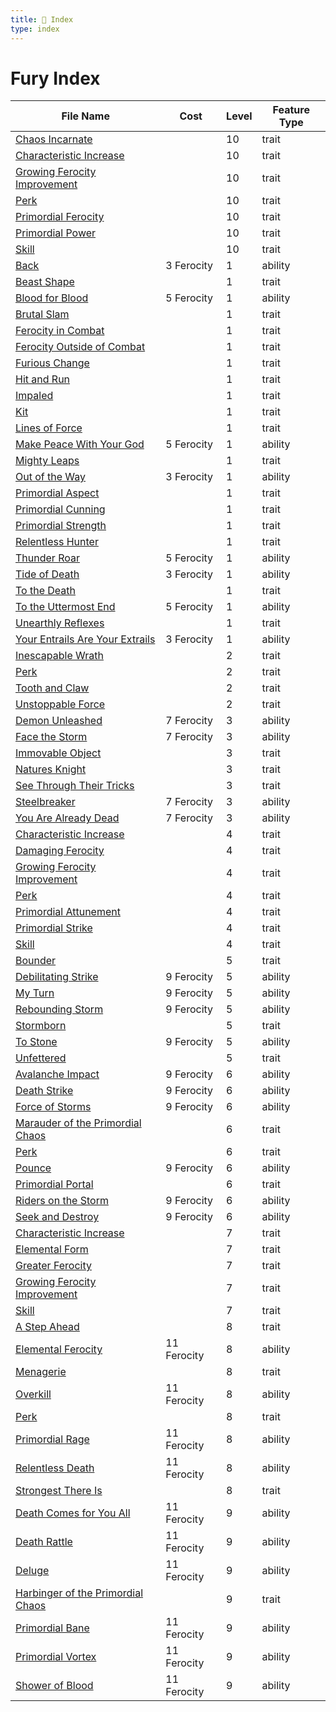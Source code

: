 ```yaml
---
title: 📑 Index
type: index
---
```


# Fury Index

| File Name                                                                                              | Cost        | Level | Feature Type |
| ------------------------------------------------------------------------------------------------------ | ----------- | ----- | ------------ |
| [Chaos Incarnate](../10th-Level%20Features/Chaos%20Incarnate)                                          |             | 10    | trait        |
| [Characteristic Increase](../10th-Level%20Features/Characteristic%20Increase)                          |             | 10    | trait        |
| [Growing Ferocity Improvement](../10th-Level%20Features/Growing%20Ferocity%20Improvement)              |             | 10    | trait        |
| [Perk](../10th-Level%20Features/Perk)                                                                  |             | 10    | trait        |
| [Primordial Ferocity](../10th-Level%20Features/Primordial%20Ferocity)                                  |             | 10    | trait        |
| [Primordial Power](../10th-Level%20Features/Primordial%20Power)                                        |             | 10    | trait        |
| [Skill](../10th-Level%20Features/Skill)                                                                |             | 10    | trait        |
| [Back](../1st-Level%20Features/Back)                                                                   | 3 Ferocity  | 1     | ability      |
| [Beast Shape](../1st-Level%20Features/Beast%20Shape)                                                   |             | 1     | trait        |
| [Blood for Blood](../1st-Level%20Features/Blood%20for%20Blood)                                         | 5 Ferocity  | 1     | ability      |
| [Brutal Slam](../1st-Level%20Features/Brutal%20Slam)                                                   |             | 1     | trait        |
| [Ferocity in Combat](../1st-Level%20Features/Ferocity%20in%20Combat)                                   |             | 1     | trait        |
| [Ferocity Outside of Combat](../1st-Level%20Features/Ferocity%20Outside%20of%20Combat)                 |             | 1     | trait        |
| [Furious Change](../1st-Level%20Features/Furious%20Change)                                             |             | 1     | trait        |
| [Hit and Run](../1st-Level%20Features/Hit%20and%20Run)                                                 |             | 1     | trait        |
| [Impaled](../1st-Level%20Features/Impaled)                                                             |             | 1     | trait        |
| [Kit](../1st-Level%20Features/Kit)                                                                     |             | 1     | trait        |
| [Lines of Force](../1st-Level%20Features/Lines%20of%20Force)                                           |             | 1     | trait        |
| [Make Peace With Your God](../1st-Level%20Features/Make%20Peace%20With%20Your%20God)                   | 5 Ferocity  | 1     | ability      |
| [Mighty Leaps](../1st-Level%20Features/Mighty%20Leaps)                                                 |             | 1     | trait        |
| [Out of the Way](../1st-Level%20Features/Out%20of%20the%20Way)                                         | 3 Ferocity  | 1     | ability      |
| [Primordial Aspect](../1st-Level%20Features/Primordial%20Aspect)                                       |             | 1     | trait        |
| [Primordial Cunning](../1st-Level%20Features/Primordial%20Cunning)                                     |             | 1     | trait        |
| [Primordial Strength](../1st-Level%20Features/Primordial%20Strength)                                   |             | 1     | trait        |
| [Relentless Hunter](../1st-Level%20Features/Relentless%20Hunter)                                       |             | 1     | trait        |
| [Thunder Roar](../1st-Level%20Features/Thunder%20Roar)                                                 | 5 Ferocity  | 1     | ability      |
| [Tide of Death](../1st-Level%20Features/Tide%20of%20Death)                                             | 3 Ferocity  | 1     | ability      |
| [To the Death](../1st-Level%20Features/To%20the%20Death)                                               |             | 1     | trait        |
| [To the Uttermost End](../1st-Level%20Features/To%20the%20Uttermost%20End)                             | 5 Ferocity  | 1     | ability      |
| [Unearthly Reflexes](../1st-Level%20Features/Unearthly%20Reflexes)                                     |             | 1     | trait        |
| [Your Entrails Are Your Extrails](../1st-Level%20Features/Your%20Entrails%20Are%20Your%20Extrails)     | 3 Ferocity  | 1     | ability      |
| [Inescapable Wrath](../2nd-Level%20Features/Inescapable%20Wrath)                                       |             | 2     | trait        |
| [Perk](../2nd-Level%20Features/Perk)                                                                   |             | 2     | trait        |
| [Tooth and Claw](../2nd-Level%20Features/Tooth%20and%20Claw)                                           |             | 2     | trait        |
| [Unstoppable Force](../2nd-Level%20Features/Unstoppable%20Force)                                       |             | 2     | trait        |
| [Demon Unleashed](../3rd-Level%20Features/Demon%20Unleashed)                                           | 7 Ferocity  | 3     | ability      |
| [Face the Storm](../3rd-Level%20Features/Face%20the%20Storm)                                           | 7 Ferocity  | 3     | ability      |
| [Immovable Object](../3rd-Level%20Features/Immovable%20Object)                                         |             | 3     | trait        |
| [Natures Knight](../3rd-Level%20Features/Natures%20Knight)                                             |             | 3     | trait        |
| [See Through Their Tricks](../3rd-Level%20Features/See%20Through%20Their%20Tricks)                     |             | 3     | trait        |
| [Steelbreaker](../3rd-Level%20Features/Steelbreaker)                                                   | 7 Ferocity  | 3     | ability      |
| [You Are Already Dead](../3rd-Level%20Features/You%20Are%20Already%20Dead)                             | 7 Ferocity  | 3     | ability      |
| [Characteristic Increase](../4th-Level%20Features/Characteristic%20Increase)                           |             | 4     | trait        |
| [Damaging Ferocity](../4th-Level%20Features/Damaging%20Ferocity)                                       |             | 4     | trait        |
| [Growing Ferocity Improvement](../4th-Level%20Features/Growing%20Ferocity%20Improvement)               |             | 4     | trait        |
| [Perk](../4th-Level%20Features/Perk)                                                                   |             | 4     | trait        |
| [Primordial Attunement](../4th-Level%20Features/Primordial%20Attunement)                               |             | 4     | trait        |
| [Primordial Strike](../4th-Level%20Features/Primordial%20Strike)                                       |             | 4     | trait        |
| [Skill](../4th-Level%20Features/Skill)                                                                 |             | 4     | trait        |
| [Bounder](../5th-Level%20Features/Bounder)                                                             |             | 5     | trait        |
| [Debilitating Strike](../5th-Level%20Features/Debilitating%20Strike)                                   | 9 Ferocity  | 5     | ability      |
| [My Turn](../5th-Level%20Features/My%20Turn)                                                           | 9 Ferocity  | 5     | ability      |
| [Rebounding Storm](../5th-Level%20Features/Rebounding%20Storm)                                         | 9 Ferocity  | 5     | ability      |
| [Stormborn](../5th-Level%20Features/Stormborn)                                                         |             | 5     | trait        |
| [To Stone](../5th-Level%20Features/To%20Stone)                                                         | 9 Ferocity  | 5     | ability      |
| [Unfettered](../5th-Level%20Features/Unfettered)                                                       |             | 5     | trait        |
| [Avalanche Impact](../6th-Level%20Features/Avalanche%20Impact)                                         | 9 Ferocity  | 6     | ability      |
| [Death Strike](../6th-Level%20Features/Death%20Strike)                                                 | 9 Ferocity  | 6     | ability      |
| [Force of Storms](../6th-Level%20Features/Force%20of%20Storms)                                         | 9 Ferocity  | 6     | ability      |
| [Marauder of the Primordial Chaos](../6th-Level%20Features/Marauder%20of%20the%20Primordial%20Chaos)   |             | 6     | trait        |
| [Perk](../6th-Level%20Features/Perk)                                                                   |             | 6     | trait        |
| [Pounce](../6th-Level%20Features/Pounce)                                                               | 9 Ferocity  | 6     | ability      |
| [Primordial Portal](../6th-Level%20Features/Primordial%20Portal)                                       |             | 6     | trait        |
| [Riders on the Storm](../6th-Level%20Features/Riders%20on%20the%20Storm)                               | 9 Ferocity  | 6     | ability      |
| [Seek and Destroy](../6th-Level%20Features/Seek%20and%20Destroy)                                       | 9 Ferocity  | 6     | ability      |
| [Characteristic Increase](../7th-Level%20Features/Characteristic%20Increase)                           |             | 7     | trait        |
| [Elemental Form](../7th-Level%20Features/Elemental%20Form)                                             |             | 7     | trait        |
| [Greater Ferocity](../7th-Level%20Features/Greater%20Ferocity)                                         |             | 7     | trait        |
| [Growing Ferocity Improvement](../7th-Level%20Features/Growing%20Ferocity%20Improvement)               |             | 7     | trait        |
| [Skill](../7th-Level%20Features/Skill)                                                                 |             | 7     | trait        |
| [A Step Ahead](../8th-Level%20Features/A%20Step%20Ahead)                                               |             | 8     | trait        |
| [Elemental Ferocity](../8th-Level%20Features/Elemental%20Ferocity)                                     | 11 Ferocity | 8     | ability      |
| [Menagerie](../8th-Level%20Features/Menagerie)                                                         |             | 8     | trait        |
| [Overkill](../8th-Level%20Features/Overkill)                                                           | 11 Ferocity | 8     | ability      |
| [Perk](../8th-Level%20Features/Perk)                                                                   |             | 8     | trait        |
| [Primordial Rage](../8th-Level%20Features/Primordial%20Rage)                                           | 11 Ferocity | 8     | ability      |
| [Relentless Death](../8th-Level%20Features/Relentless%20Death)                                         | 11 Ferocity | 8     | ability      |
| [Strongest There Is](../8th-Level%20Features/Strongest%20There%20Is)                                   |             | 8     | trait        |
| [Death Comes for You All](../9th-Level%20Features/Death%20Comes%20for%20You%20All)                     | 11 Ferocity | 9     | ability      |
| [Death Rattle](../9th-Level%20Features/Death%20Rattle)                                                 | 11 Ferocity | 9     | ability      |
| [Deluge](../9th-Level%20Features/Deluge)                                                               | 11 Ferocity | 9     | ability      |
| [Harbinger of the Primordial Chaos](../9th-Level%20Features/Harbinger%20of%20the%20Primordial%20Chaos) |             | 9     | trait        |
| [Primordial Bane](../9th-Level%20Features/Primordial%20Bane)                                           | 11 Ferocity | 9     | ability      |
| [Primordial Vortex](../9th-Level%20Features/Primordial%20Vortex)                                       | 11 Ferocity | 9     | ability      |
| [Shower of Blood](../9th-Level%20Features/Shower%20of%20Blood)                                         | 11 Ferocity | 9     | ability      |

